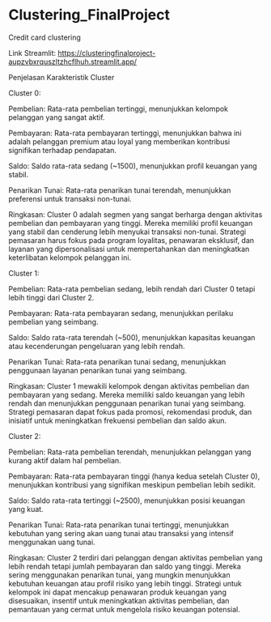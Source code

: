 # Clustering_FinalProject
Credit card clustering

Link Streamlit: https://clusteringfinalproject-aupzvbxrquszltzhcflhuh.streamlit.app/

Penjelasan
Karakteristik Cluster

Cluster 0:

Pembelian: Rata-rata pembelian tertinggi, menunjukkan kelompok pelanggan yang sangat aktif.

Pembayaran: Rata-rata pembayaran tertinggi, menunjukkan bahwa ini adalah pelanggan premium atau loyal yang memberikan kontribusi signifikan terhadap pendapatan.

Saldo: Saldo rata-rata sedang (~1500), menunjukkan profil keuangan yang stabil.

Penarikan Tunai: Rata-rata penarikan tunai terendah, menunjukkan preferensi untuk transaksi non-tunai.

Ringkasan: Cluster 0 adalah segmen yang sangat berharga dengan aktivitas pembelian dan pembayaran yang tinggi. Mereka memiliki profil keuangan yang stabil dan cenderung lebih menyukai transaksi non-tunai. Strategi pemasaran harus fokus pada program loyalitas, penawaran eksklusif, dan layanan yang dipersonalisasi untuk mempertahankan dan meningkatkan keterlibatan kelompok pelanggan ini.

Cluster 1:

Pembelian: Rata-rata pembelian sedang, lebih rendah dari Cluster 0 tetapi lebih tinggi dari Cluster 2.

Pembayaran: Rata-rata pembayaran sedang, menunjukkan perilaku pembelian yang seimbang.

Saldo: Saldo rata-rata terendah (~500), menunjukkan kapasitas keuangan atau kecenderungan pengeluaran yang lebih rendah.

Penarikan Tunai: Rata-rata penarikan tunai sedang, menunjukkan penggunaan layanan penarikan tunai yang seimbang.

Ringkasan: Cluster 1 mewakili kelompok dengan aktivitas pembelian dan pembayaran yang sedang. Mereka memiliki saldo keuangan yang lebih rendah dan menunjukkan penggunaan penarikan tunai yang seimbang. Strategi pemasaran dapat fokus pada promosi, rekomendasi produk, dan inisiatif untuk meningkatkan frekuensi pembelian dan saldo akun.

Cluster 2:

Pembelian: Rata-rata pembelian terendah, menunjukkan pelanggan yang kurang aktif dalam hal pembelian.

Pembayaran: Rata-rata pembayaran tinggi (hanya kedua setelah Cluster 0), menunjukkan kontribusi yang signifikan meskipun pembelian lebih sedikit.

Saldo: Saldo rata-rata tertinggi (~2500), menunjukkan posisi keuangan yang kuat.

Penarikan Tunai: Rata-rata penarikan tunai tertinggi, menunjukkan kebutuhan yang sering akan uang tunai atau transaksi yang intensif menggunakan uang tunai.

Ringkasan: Cluster 2 terdiri dari pelanggan dengan aktivitas pembelian yang lebih rendah tetapi jumlah pembayaran dan saldo yang tinggi. Mereka sering menggunakan penarikan tunai, yang mungkin menunjukkan kebutuhan keuangan atau profil risiko yang lebih tinggi. Strategi untuk kelompok ini dapat mencakup penawaran produk keuangan yang disesuaikan, insentif untuk meningkatkan aktivitas pembelian, dan pemantauan yang cermat untuk mengelola risiko keuangan potensial.

